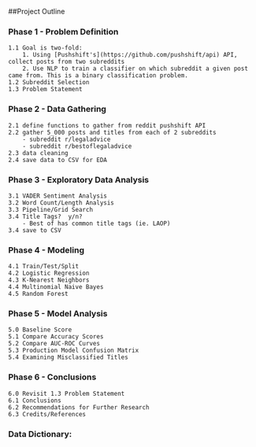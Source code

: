 ##Project Outline

### Phase 1 - Problem Definition
    1.1 Goal is two-fold:
        1. Using [Pushshift's](https://github.com/pushshift/api) API, collect posts from two subreddits
        2. Use NLP to train a classifier on which subreddit a given post came from. This is a binary classification problem.
    1.2 Subreddit Selection
    1.3 Problem Statement
### Phase 2 - Data Gathering
    2.1 define functions to gather from reddit pushshift API
    2.2 gather 5_000 posts and titles from each of 2 subreddits
        - subreddit r/legaladvice
        - subreddit r/bestoflegaladvice
    2.3 data cleaning
    2.4 save data to CSV for EDA
### Phase 3 - Exploratory Data Analysis
    3.1 VADER Sentiment Analysis
    3.2 Word Count/Length Analysis
    3.3 Pipeline/Grid Search 
    3.4 Title Tags?  y/n?
        - Best of has common title tags (ie. LAOP)
    3.4 save to CSV
### Phase 4 - Modeling
    4.1 Train/Test/Split
    4.2 Logistic Regression
    4.3 K-Nearest Neighbors
    4.4 Multinomial Naive Bayes
    4.5 Random Forest
### Phase 5 - Model Analysis
    5.0 Baseline Score 
    5.1 Compare Accuracy Scores
    5.2 Compare AUC-ROC Curves
    5.3 Production Model Confusion Matrix
    5.4 Examining Misclassified Titles
### Phase 6 - Conclusions 
    6.0 Revisit 1.3 Problem Statement 
    6.1 Conclusions
    6.2 Recommendations for Further Research
    6.3 Credits/References
    
### Data Dictionary:
